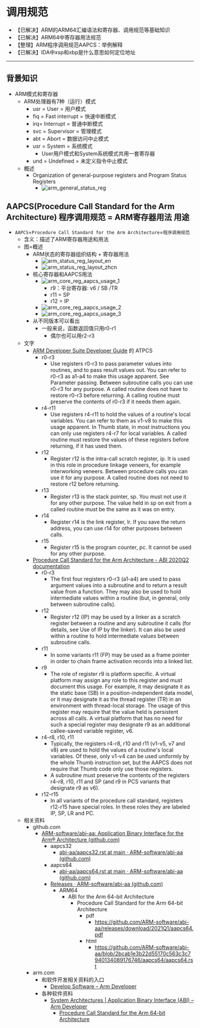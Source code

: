 # 调用规范

* 【已解决】ARM的ARM64汇编语法和寄存器、调用规范等基础知识
* 【已解决】ARM64中寄存器用法规范
* 【整理】ARM程序调用规范AAPCS：举例解释
* 【已解决】IDA中xsp和xbp是什么意思如何定位地址

---

## 背景知识
* ARM模式和寄存器
  * ARM处理器有7种（运行）模式
    * usr = User = 用户模式
    * fiq = Fast interrupt = 快速中断模式
    * irq= Interrupt = 普通中断模式
    * svc = Supervisor = 管理模式
    * abt = Abort = 数据访问中止模式
    * usr = System = 系统模式
      * User用户模式和System系统模式共用一套寄存器
    * und = Undefined = 未定义指令中止模式
  * 概述
    * Organization of general-purpose registers and Program Status Registers
      * ![arm_general_status_reg](../assets/img/arm_general_status_reg.png)

## AAPCS(Procedure Call Standard for the Arm Architecture) 程序调用规范 = ARM寄存器用法 用途

* `AAPCS`=`Procedure Call Standard for the Arm Architecture`=`程序调用规范`
  * 含义：描述了ARM寄存器用途和用法
  * 图=概述
    * ARM状态的寄存器组织结构 + 寄存器用法
      * ![arm_status_reg_layout_en](../assets/img/arm_status_reg_layout_en.jpg)
      * ![arm_status_reg_layout_zhcn](../assets/img/arm_status_reg_layout_zhcn.jpg)
    * 核心寄存器和AAPCS用法
      * ![arm_core_reg_aapcs_usage_1](../assets/img/arm_core_reg_aapcs_usage_1.png)
        * r9：平台寄存器: v6 / SB /TR
        * r11 = SP
        * r12 = IP
      * ![arm_core_reg_aapcs_usage_2](../assets/img/arm_core_reg_aapcs_usage_2.png)
      * ![arm_core_reg_aapcs_usage_3](../assets/img/arm_core_reg_aapcs_usage_3.png)
    * 从不同版本可以看出
      * 一般来说，函数返回值只用r0-r1
        * 偶尔也可以用r2-r3
  * 文字
    * [ARM Developer Suite Developer Guide](https://developer.arm.com/documentation/dui0056/d/using-the-procedure-call-standard/register-roles-and-names/register-roles) 的 ATPCS
      * r0-r3 
        * Use registers r0-r3 to pass parameter values into routines, and to pass result values out. You can refer to r0-r3 as a1-a4 to make this usage apparent. See Parameter passing. Between subroutine calls you can use r0-r3 for any purpose. A called routine does not have to restore r0-r3 before returning. A calling routine must preserve the contents of r0-r3 if it needs them again.
      * r4-r11
        * Use registers r4-r11 to hold the values of a routine's local variables. You can refer to them as v1-v8 to make this usage apparent. In Thumb state, in most instructions you can only use registers r4-r7 for local variables. A called routine must restore the values of these registers before returning, if it has used them.
      * r12
        * Register r12 is the intra-call scratch register, ip. It is used in this role in procedure linkage veneers, for example interworking veneers. Between procedure calls you can use it for any purpose. A called routine does not need to restore r12 before returning.
      * r13
        * Register r13 is the stack pointer, sp. You must not use it for any other purpose. The value held in sp on exit from a called routine must be the same as it was on entry.
      * r14
        * Register r14 is the link register, lr. If you save the return address, you can use r14 for other purposes between calls.
      * r15
        * Register r15 is the program counter, pc. It cannot be used for any other purpose.
    * [Procedure Call Standard for the Arm Architecture - ABI 2020Q2 documentation](https://developer.arm.com/documentation/ihi0042/latest?_ga=2.215629013.39337456.1594418816-1019531699.1594418816)
      * r0-r3
        * The first four registers r0-r3 (a1-a4) are used to pass argument values into a subroutine and to return a result value from a function. They may also be used to hold intermediate values within a routine (but, in general, only between subroutine calls).
      * r12
        * Register r12 (IP) may be used by a linker as a scratch register between a routine and any subroutine it calls (for details, see Use of IP by the linker). It can also be used within a routine to hold intermediate values between subroutine calls.
      * r11
        * In some variants r11 (FP) may be used as a frame pointer in order to chain frame activation records into a linked list.
      * r9
        * The role of register r9 is platform specific. A virtual platform may assign any role to this register and must document this usage. For example, it may designate it as the static base (SB) in a position-independent data model, or it may designate it as the thread register (TR) in an environment with thread-local storage. The usage of this register may require that the value held is persistent across all calls. A virtual platform that has no need for such a special register may designate r9 as an additional callee-saved variable register, v6.
      * r4-r8, r10, r11
        * Typically, the registers r4-r8, r10 and r11 (v1-v5, v7 and v8) are used to hold the values of a routine's local variables. Of these, only v1-v4 can be used uniformly by the whole Thumb instruction set, but the AAPCS does not require that Thumb code only use those registers.
        * A subroutine must preserve the contents of the registers r4-r8, r10, r11 and SP (and r9 in PCS variants that designate r9 as v6).
      * r12-r15
        * In all variants of the procedure call standard, registers r12-r15 have special roles. In these roles they are labeled IP, SP, LR and PC.
  * 相关资料
    * github.com
      * [ARM-software/abi-aa: Application Binary Interface for the Arm® Architecture (github.com)](https://github.com/ARM-software/abi-aa)
        * aapcs32
          * [abi-aa/aapcs32.rst at main · ARM-software/abi-aa (github.com)](https://github.com/ARM-software/abi-aa/blob/main/aapcs32/aapcs32.rst)
        * aapcs64
          * [abi-aa/aapcs64.rst at main · ARM-software/abi-aa (github.com)](https://github.com/ARM-software/abi-aa/blob/main/aapcs64/aapcs64.rst)
        * [Releases · ARM-software/abi-aa (github.com)](https://github.com/ARM-software/abi-aa/releases)
            * ARM64
              * ABI for the Arm 64-bit Architecture
                * Procedure Call Standard for the Arm 64-bit Architecture
                  * pdf
                    * https://github.com/ARM-software/abi-aa/releases/download/2021Q1/aapcs64.pdf
                  * html
                    * https://github.com/ARM-software/abi-aa/blob/2bcab1e3b22d55170c563c3c7940134089176746/aapcs64/aapcs64.rst
    * arm.com
      * 和软件开发相关资料的入口
        * [Develop Software – Arm Developer](https://developer.arm.com/develop-software)
      * 各种软件资料
        * [System Architectures | Application Binary Interface (ABI) – Arm Developer](https://developer.arm.com/architectures/system-architectures/software-standards/abi)
          * [Procedure Call Standard for the Arm 64-bit Architecture](https://developer.arm.com/documentation/ihi0055/latest)
